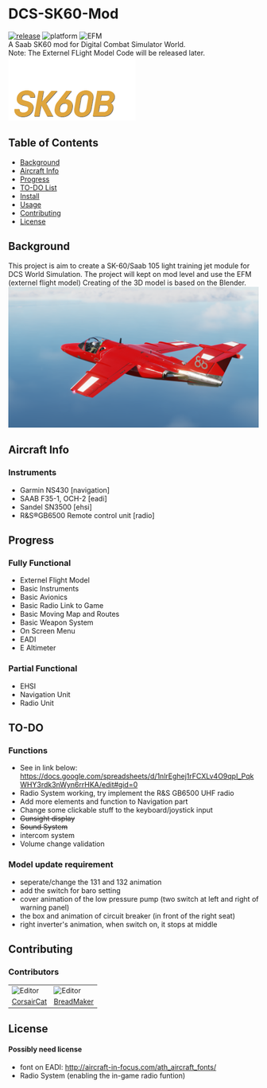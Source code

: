 # DCS-SK60-Mod
[![release](https://img.shields.io/github/v/release/Breadmaker91/DCS-SK60-Mod/?include_prereleases)](RELEASES)
![platform](https://img.shields.io/badge/platform-windows-lightgrey)
![EFM](https://img.shields.io/badge/Flightmodel-EFM-green)
<br>
A Saab SK60 mod for Digital Combat Simulator World.
<br>
Note: The Externel FLight Model Code will be released later. 
<br>
![team](Theme/ME/MainMenulogo.png)


## Table of Contents
- [Background](#background)
- [Aircraft Info](#(Aircraft))
- [Progress](#Progress)
- [TO-DO List](#TO-DO)
- [Install](#install)
- [Usage](#usage)
- [Contributing](#contributing)
- [License](#license)

## Background
This project is aim to create a SK-60/Saab 105 light training jet module for DCS World Simulation. The project will kept on mod level and use the EFM (externel flight model)
Creating of the 3D model is based on the Blender.
![avatar](Theme/ME/DEMO.png)

## Aircraft Info
### Instruments
+ Garmin NS430 [navigation]
+ SAAB F35-1, OCH-2 [eadi]
+ Sandel SN3500 [ehsi]
+ R&S®GB6500 Remote control unit [radio] 

## Progress
### Fully Functional
+ Externel Flight Model
+ Basic Instruments
+ Basic Avionics
+ Basic Radio Link to Game
+ Basic Moving Map and Routes
+ Basic Weapon System
+ On Screen Menu
+ EADI
+ E Altimeter
### Partial Functional
+ EHSI
+ Navigation Unit
+ Radio Unit

## TO-DO
### Functions
+ See in link below: https://docs.google.com/spreadsheets/d/1nlrEghej1rFCXLv4O9qpI_PqkWHY3rdk3nWyn6rrHKA/edit#gid=0
+ Radio System working, try implement the R&S GB6500 UHF radio
+ Add more elements and function to Navigation part
+ Change some clickable stuff to the keyboard/joystick input
+ ~~Gunsight display~~
+ ~~Sound System~~
+ intercom system
+ Volume change validation

### Model update requirement
+ seperate/change the 131 and 132 animation
+ add the switch for baro setting
+ cover animation of the low pressure pump (two switch at left and right of warning panel)
+ the box and animation of circuit breaker (in front of the right seat)
+ right inverter's animation, when switch on, it stops at middle

## Contributing
### Contributors
<div>
    <table>
    <tr>
        <td>
            <img src="https://avatars.githubusercontent.com/u/51845471?v=4" alt="Editor" width="100">
        </td>
        <td>
            <img src="https://avatars.githubusercontent.com/u/77408529?v=4" alt="Editor" width="100">
        </td>
    </tr>
    <tr>
        <td><a href="https://github.com/CorsairCat">CorsairCat</a></td>
        <td><a href="https://github.com/Breadmaker91">BreadMaker</a></td>
    </tr>
    </table>
</div>

## License
#### Possibly need license
+ font on EADI: http://aircraft-in-focus.com/ath_aircraft_fonts/
+ Radio System (enabling the in-game radio funtion)
